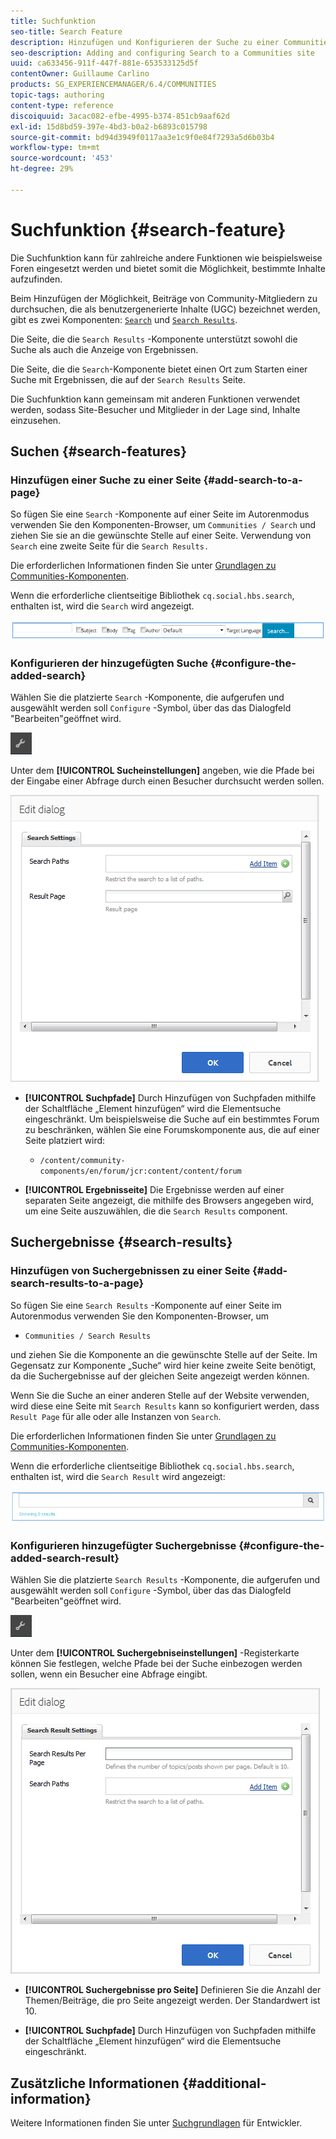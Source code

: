 ```yaml
---
title: Suchfunktion
seo-title: Search Feature
description: Hinzufügen und Konfigurieren der Suche zu einer Communities-Site
seo-description: Adding and configuring Search to a Communities site
uuid: ca633456-911f-447f-881e-653533125d5f
contentOwner: Guillaume Carlino
products: SG_EXPERIENCEMANAGER/6.4/COMMUNITIES
topic-tags: authoring
content-type: reference
discoiquuid: 3acac082-efbe-4995-b374-851cb9aaf62d
exl-id: 15d8bd59-397e-4bd3-b0a2-b6893c015798
source-git-commit: bd94d3949f0117aa3e1c9f0e84f7293a5d6b03b4
workflow-type: tm+mt
source-wordcount: '453'
ht-degree: 29%

---
```


# Suchfunktion {#search-feature}

Die Suchfunktion kann für zahlreiche andere Funktionen wie beispielsweise Foren eingesetzt werden und bietet somit die Möglichkeit, bestimmte Inhalte aufzufinden.

Beim Hinzufügen der Möglichkeit, Beiträge von Community-Mitgliedern zu durchsuchen, die als benutzergenerierte Inhalte (UGC) bezeichnet werden, gibt es zwei Komponenten: [ `Search`](#search-features) und [ `Search Results`](#search-results).

Die Seite, die die `Search Results` -Komponente unterstützt sowohl die Suche als auch die Anzeige von Ergebnissen.

Die Seite, die die `Search`-Komponente bietet einen Ort zum Starten einer Suche mit Ergebnissen, die auf der `Search Results` Seite.

Die Suchfunktion kann gemeinsam mit anderen Funktionen verwendet werden, sodass Site-Besucher und Mitglieder in der Lage sind, Inhalte einzusehen.

## Suchen {#search-features}

### Hinzufügen einer Suche zu einer Seite {#add-search-to-a-page}

So fügen Sie eine `Search` -Komponente auf einer Seite im Autorenmodus verwenden Sie den Komponenten-Browser, um `Communities / Search` und ziehen Sie sie an die gewünschte Stelle auf einer Seite. Verwendung von `Search` eine zweite Seite für die `Search Results.`

Die erforderlichen Informationen finden Sie unter [Grundlagen zu Communities-Komponenten](basics.md).

Wenn die erforderliche clientseitige Bibliothek `cq.social.hbs.search`, enthalten ist, wird die `Search` wird angezeigt.

![chlimage_1-373](assets/chlimage_1-373.png)

### Konfigurieren der hinzugefügten Suche {#configure-the-added-search}

Wählen Sie die platzierte `Search` -Komponente, die aufgerufen und ausgewählt werden soll `Configure` -Symbol, über das das Dialogfeld &quot;Bearbeiten&quot;geöffnet wird.

![chlimage_1-374](assets/chlimage_1-374.png)

Unter dem **[!UICONTROL Sucheinstellungen]** angeben, wie die Pfade bei der Eingabe einer Abfrage durch einen Besucher durchsucht werden sollen.

![chlimage_1-375](assets/chlimage_1-375.png)

* **[!UICONTROL Suchpfade]** Durch Hinzufügen von Suchpfaden mithilfe der Schaltfläche „Element hinzufügen“ wird die Elementsuche eingeschränkt. Um beispielsweise die Suche auf ein bestimmtes Forum zu beschränken, wählen Sie eine Forumskomponente aus, die auf einer Seite platziert wird:

   * `/content/community-components/en/forum/jcr:content/content/forum`

* **[!UICONTROL Ergebnisseite]**
Die Ergebnisse werden auf einer separaten Seite angezeigt, die mithilfe des Browsers angegeben wird, um eine Seite auszuwählen, die die 
`Search Results` component.

## Suchergebnisse {#search-results}

### Hinzufügen von Suchergebnissen zu einer Seite {#add-search-results-to-a-page}

So fügen Sie eine `Search Results` -Komponente auf einer Seite im Autorenmodus verwenden Sie den Komponenten-Browser, um

* `Communities / Search Results`

und ziehen Sie die Komponente an die gewünschte Stelle auf der Seite. Im Gegensatz zur Komponente „Suche“ wird hier keine zweite Seite benötigt, da die Suchergebnisse auf der gleichen Seite angezeigt werden können.

Wenn Sie die Suche an einer anderen Stelle auf der Website verwenden, wird diese eine Seite mit `Search Results` kann so konfiguriert werden, dass `Result Page` für alle oder alle Instanzen von `Search`.

Die erforderlichen Informationen finden Sie unter [Grundlagen zu Communities-Komponenten](basics.md).

Wenn die erforderliche clientseitige Bibliothek `cq.social.hbs.search`, enthalten ist, wird die `Search Result` wird angezeigt:

![chlimage_1-376](assets/chlimage_1-376.png)

### Konfigurieren hinzugefügter Suchergebnisse {#configure-the-added-search-result}

Wählen Sie die platzierte `Search Results` -Komponente, die aufgerufen und ausgewählt werden soll `Configure` -Symbol, über das das Dialogfeld &quot;Bearbeiten&quot;geöffnet wird.

![chlimage_1-377](assets/chlimage_1-377.png)

Unter dem **[!UICONTROL Suchergebniseinstellungen]** -Registerkarte können Sie festlegen, welche Pfade bei der Suche einbezogen werden sollen, wenn ein Besucher eine Abfrage eingibt.

![chlimage_1-378](assets/chlimage_1-378.png)

* **[!UICONTROL Suchergebnisse pro Seite]**
Definieren Sie die Anzahl der Themen/Beiträge, die pro Seite angezeigt werden. Der Standardwert ist 10.

* **[!UICONTROL Suchpfade]** Durch Hinzufügen von Suchpfaden mithilfe der Schaltfläche „Element hinzufügen“ wird die Elementsuche eingeschränkt.

## Zusätzliche Informationen {#additional-information}

Weitere Informationen finden Sie unter [Suchgrundlagen](search-implementation.md) für Entwickler.
